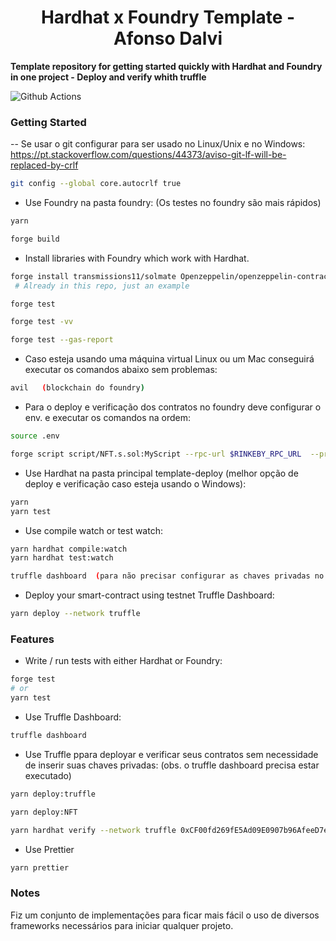 # <h1 align="center"> Hardhat x Foundry Template - Afonso Dalvi</h1>

**Template repository for getting started quickly with Hardhat and Foundry in one project - Deploy and verify whith truffle**

![Github Actions]()

### Getting Started

-- Se usar o git configurar para ser usado no Linux/Unix e no Windows: https://pt.stackoverflow.com/questions/44373/aviso-git-lf-will-be-replaced-by-crlf

```bash
git config --global core.autocrlf true
```

- Use Foundry na pasta foundry: (Os testes no foundry são mais rápidos)

```bash
yarn

forge build
```

- Install libraries with Foundry which work with Hardhat.

```bash
forge install transmissions11/solmate Openzeppelin/openzeppelin-contracts
 # Already in this repo, just an example
```

```bash
forge test

forge test -vv
```

```bash
forge test --gas-report

```


- Caso esteja usando uma máquina virtual Linux ou um Mac conseguirá executar os comandos abaixo sem problemas:

```bash
avil   (blockchain do foundry)
```

- Para o deploy e verificação dos contratos no foundry deve configurar o env. e executar os comandos na ordem:

```bash
source .env
```

```bash
forge script script/NFT.s.sol:MyScript --rpc-url $RINKEBY_RPC_URL  --private-key $PRIVATE_KEY --broadcast --verify --etherscan-api-key $ETHERSCAN_KEY -vvvv
```

- Use Hardhat na pasta principal template-deploy (melhor opção de deploy e verificação caso esteja usando o Windows):

```bash
yarn
yarn test
```

- Use compile watch or test watch:

```bash
yarn hardhat compile:watch
yarn hardhat test:watch
```

```bash
truffle dashboard  (para não precisar configurar as chaves privadas no seu .env)
```

- Deploy your smart-contract using testnet Truffle Dashboard:

```bash
yarn deploy --network truffle
```

### Features

- Write / run tests with either Hardhat or Foundry:

```bash
forge test
# or
yarn test
```

- Use Truffle Dashboard:

```bash
truffle dashboard
```

- Use Truffle ppara deployar e verificar seus contratos sem necessidade de inserir suas chaves privadas:
(obs. o truffle dashboard precisa estar executado)

```bash
yarn deploy:truffle

```
```bash
yarn deploy:NFT
```

```bash
yarn hardhat verify --network truffle 0xCF00fd269fE5Ad09E0907b96AfeeD7e04F8423C6 argumentos

```

- Use Prettier

```bash
yarn prettier
```



### Notes

Fiz um conjunto de implementações para ficar mais fácil o uso de diversos frameworks necessários para iniciar qualquer projeto.

